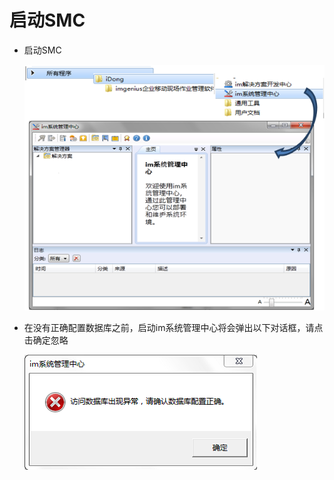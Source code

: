 # 启动SMC
* 启动SMC

  ![](./images/启动SMC.png)

* 在没有正确配置数据库之前，启动im系统管理中心将会弹出以下对话框，请点击确定忽略

  ![](./images/数据库配置错误.png)
